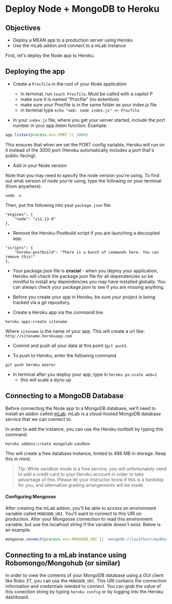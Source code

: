 # Deploy Node + MongoDB to Heroku

## Objectives

* Deploy a MEAN app to a production server using Heroku
* Use the mLab addon and connect to a mLab instance

First, let's deploy the Node app to Heroku.

## Deploying the app

* Create a `Procfile` in the root of your Node application
  * In terminal, run `touch Procfile`. Must be called with a capitol P
  * make sure it is named "Procfile" (no extention) 
  * make sure your Procfile is in the same folder as your index.js file
  * in terminal type `echo "web: node index.js" >> Procfile`

* In your `index.js` file, where you get your server started, include the port number in your app.listen function. Example:

```js
app.listen(process.env.PORT || 3000)
```

This ensures that when we set the PORT config variable, Heroku will run on it instead of the 3000 port (Heroku automatically includes a port that's public-facing).

* Add in your Node version

Note that you may need to specify the node version you're using. To find out what version of node you're using, type the following on your terminal (from anywhere):

```
node -v
```

Then, put the following into your `package.json` file:

```
"engines": {
    "node": "v11.13.0"
},
```

* Remove the Heroku-Postbuild script if you are launching a decoupled app.

```
"scripts": {
    "heroku-postbuild": "There is a bunch of commands here. You can remove this!"
},
```

* Your package.json file is **crucial** - when you deploy your application, Heroku will check the package.json file for all dependencies so be mindful to install any dependencies you may have installed globally. You can always check your package.json to see if you are missing anything.

* Before you create your app in Heroku, be sure your project is being tracked via a git repository.

* Create a Heroku app via the command line

```
heroku apps:create sitename
```

Where `sitename` is the name of your app. This will create a url like: `http://sitename.herokuapp.com`

* Commit and push all your data at this point (`git push`).

* To push to Heroku, enter the following command

```
git push heroku master
```

* In terminal after you deploy your app, type in `heroku ps:scale web=1`
  * this will scale a dyno up

## Connecting to a MongoDB Database

Before connecting the Node app to a MongoDB database, we'll need to install an addon called [mLab](https://elements.heroku.com/addons/mongolab). mLab is a cloud-hosted MongoDB database service that we can connect to.

In order to add the instance, you can use the Heroku toolbelt by typing this command:

```
heroku addons:create mongolab:sandbox
```

This will create a free database instance, limited to 496 MB in storage. Keep this in mind. 

> Tip: While sandbox mode is a free service, you will unfortunately need to add a credit card to your Heroku account in order to take advantage of this. Please let your instructor know if this is a hardship for you, and alternative grading arrangements will be made.

#### Configuring Mongoose

After creating the mLab addon, you'll be able to access an environment variable called `MONGODB_URI`. You'll want to connect to this URI on production. Alter your Mongoose connection to read this environment variable, but use the localhost string if the variable doesn't exist. Below is an example.

```js
mongoose.connect(process.env.MONGODB_URI || 'mongodb://localhost/mydbname');
```

## Connecting to a mLab instance using Robomongo/Mongohub (or similar)

In order to view the contents of your MongoDB database using a GUI client like Robo 3T, you can use the `MONGODB_URI`. This URI contains the connection information and credentials needed to connect. You can grab the value of this conection string by typing `heroku config` or by logging into the Heroku dashboard.
